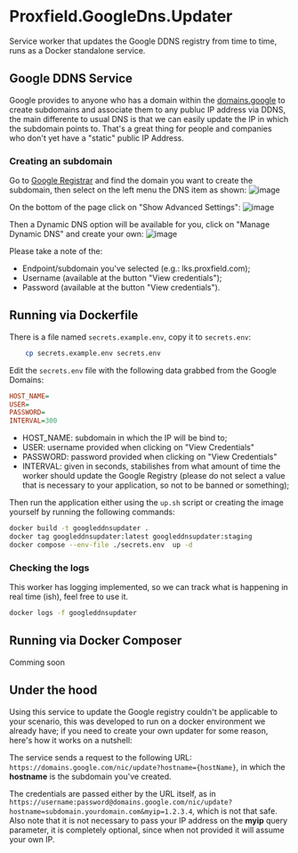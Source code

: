 # Proxfield.GoogleDns.Updater
Service worker that updates the Google DDNS registry from time to time, runs as a Docker standalone service.

## Google DDNS Service
Google provides to anyone who has a domain within the [domains.google](domains.google) to create subdomains and associate them to any publuc IP address via DDNS, the main differente to usual DNS is that we can easily update the IP in which the subdomain points to. That's a great thing for people and companies who don't yet have a "static" public IP Address.

### Creating an subdomain
Go to [Google Registrar](https://domains.google.com/registrar/) and find the domain you want to create the subdomain, then select on the left menu the DNS item as shown:
![image](https://github.com/proxfield/Proxfield.GoogleDns.Updater/assets/7343019/ce0f3afd-7d6e-4298-a574-4b2ccf5ac018)

On the bottom of the page click on "Show Advanced Settings":
![image](https://github.com/proxfield/Proxfield.GoogleDns.Updater/assets/7343019/971486f2-b23f-487e-b04f-26590d2933dd)

Then a Dynamic DNS option will be available for you, click on "Manage Dynamic DNS" and create your own:
![image](https://github.com/proxfield/Proxfield.GoogleDns.Updater/assets/7343019/9a3b27d5-312b-470a-a459-1c35dedc701f)

Please take a note of the:
* Endpoint/subdomain you've selected (e.g.: lks.proxfield.com);
* Username (available at the button "View credentials");
* Password (available at the button "View credentials").

## Running via Dockerfile

There is a file named `secrets.example.env`, copy it to `secrets.env`:
```bash
    cp secrets.example.env secrets.env
```
Edit the `secrets.env` file with the following data grabbed from the Google Domains:

```ini
HOST_NAME=
USER=
PASSWORD=
INTERVAL=300
```

* HOST_NAME: subdomain in which the IP will be bind to;
* USER: username provided when clicking on "View Credentials"
* PASSWORD: password provided when clicking on "View Credentials"
* INTERVAL: given in seconds, stabilishes from what amount of time the worker should update the Google Registry (please do not select a value that is necessary to your application, so not to be banned or something);

Then run the application either using the `up.sh` script or creating the image yourself by running the following commands:

```bash
docker build -t googleddnsupdater .
docker tag googleddnsupdater:latest googleddnsupdater:staging
docker compose --env-file ./secrets.env  up -d
```

### Checking the logs
This worker has logging implemented, so we can track what is happening in real time (ish), feel free to use it.
```bash
docker logs -f googleddnsupdater
```

## Running via Docker Composer
Comming soon

## Under the hood

Using this service to update the Google registry couldn't be applicable to your scenario, this was developed to run on a docker environment we already have; if you need to create your own updater for some reason, here's how it works on a nutshell:

The service sends a request to the following URL: `https://domains.google.com/nic/update?hostname={hostName}`, in which the **hostname** is the subdomain you've created. 

The credentials are passed either by the URL itself, as in `https://username:password@domains.google.com/nic/update?hostname=subdomain.yourdomain.com&myip=1.2.3.4`, which is not that safe. Also note that it is not necessary to pass your IP address on the **myip** query parameter, it is completely optional, since when not provided it will assume your own IP.
